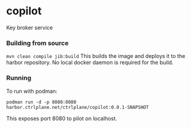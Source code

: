 # copilot
Key broker service

### Building from source
```mvn clean compile jib:build```
This builds the image and deploys it to the harbor repository.
No local docker daemon is required for the build.


### Running

To run with podman:

```podman run -d -p 8080:8080 harbor.ctrlplane.net/ctrlplane/copilot:0.0.1-SNAPSHOT```

This exposes port 8080 to pilot on localhost.
